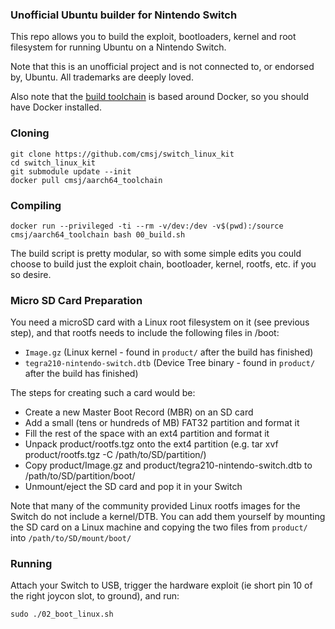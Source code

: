 ### Unofficial Ubuntu builder for Nintendo Switch
This repo allows you to build the exploit, bootloaders, kernel and root filesystem for running Ubuntu on a Nintendo Switch.

Note that this is an unofficial project and is not connected to, or endorsed by, Ubuntu. All trademarks are deeply loved.

Also note that the [build toolchain](https://hub.docker.com/r/cmsj/aarch64_toolchain/) is based around Docker, so you should have Docker installed.

### Cloning
```
git clone https://github.com/cmsj/switch_linux_kit
cd switch_linux_kit
git submodule update --init
docker pull cmsj/aarch64_toolchain
```

### Compiling
```
docker run --privileged -ti --rm -v/dev:/dev -v$(pwd):/source cmsj/aarch64_toolchain bash 00_build.sh
```

The build script is pretty modular, so with some simple edits you could choose to build just the exploit chain, bootloader, kernel, rootfs, etc. if you so desire.

### Micro SD Card Preparation

You need a microSD card with a Linux root filesystem on it (see previous step), and that rootfs needs to include the following files in /boot:
 * `Image.gz` (Linux kernel - found in `product/` after the build has finished)
 * `tegra210-nintendo-switch.dtb` (Device Tree binary - found in `product/` after the build has finished)

The steps for creating such a card would be:
 * Create a new Master Boot Record (MBR) on an SD card
 * Add a small (tens or hundreds of MB) FAT32 partition and format it
 * Fill the rest of the space with an ext4 partition and format it
 * Unpack product/rootfs.tgz onto the ext4 partition (e.g. tar xvf product/rootfs.tgz -C /path/to/SD/partition/)
 * Copy product/Image.gz and product/tegra210-nintendo-switch.dtb to /path/to/SD/partition/boot/
 * Unmount/eject the SD card and pop it in your Switch

Note that many of the community provided Linux rootfs images for the Switch do not include a kernel/DTB. You can add them yourself by mounting the SD card on a Linux machine and copying the two files from `product/` into `/path/to/SD/mount/boot/`

### Running

Attach your Switch to USB, trigger the hardware exploit (ie short pin 10 of the right joycon slot, to ground), and run:
```
sudo ./02_boot_linux.sh

```
